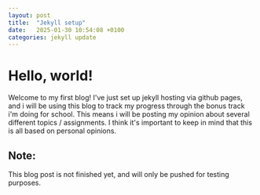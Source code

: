 ```yaml
---
layout: post
title:  "Jekyll setup"
date:   2025-01-30 10:54:08 +0100
categories: jekyll update
---
```


# Hello, world!
Welcome to my first blog! I've just set up jekyll hosting via github pages, and i will be using this blog to track my progress through the bonus track i'm doing for school. This means i will be posting my opinion about several different topics / assignments. I think it's important to keep in mind that this is all based on personal opinions.

## Note:
 This blog post is not finished yet, and will only be pushed for testing purposes.
